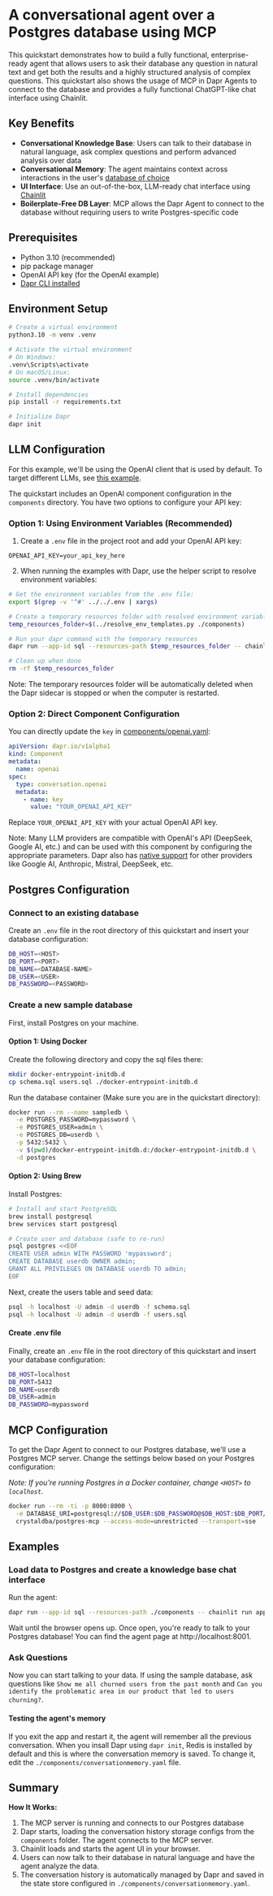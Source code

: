 # A conversational agent over a Postgres database using MCP

This quickstart demonstrates how to build a fully functional, enterprise-ready agent that allows users to ask their database any question in natural text and get both the results and a highly structured analysis of complex questions. This quickstart also shows the usage of MCP in Dapr Agents to connect to the database and provides a fully functional ChatGPT-like chat interface using Chainlit.

## Key Benefits

- **Conversational Knowledge Base**: Users can talk to their database in natural language, ask complex questions and perform advanced analysis over data
- **Conversational Memory**: The agent maintains context across interactions in the user's [database of choice](https://docs.dapr.io/reference/components-reference/supported-state-stores/)
- **UI Interface**: Use an out-of-the-box, LLM-ready chat interface using [Chainlit](https://github.com/Chainlit/chainlit)
- **Boilerplate-Free DB Layer**: MCP allows the Dapr Agent to connect to the database without requiring users to write Postgres-specific code

## Prerequisites

- Python 3.10 (recommended)
- pip package manager
- OpenAI API key (for the OpenAI example)
- [Dapr CLI installed](https://docs.dapr.io/getting-started/install-dapr-cli/)

## Environment Setup

```bash
# Create a virtual environment
python3.10 -m venv .venv

# Activate the virtual environment 
# On Windows:
.venv\Scripts\activate
# On macOS/Linux:
source .venv/bin/activate

# Install dependencies
pip install -r requirements.txt

# Initialize Dapr
dapr init
```

## LLM Configuration

For this example, we'll be using the OpenAI client that is used by default. To target different LLMs, see [this example](../02_llm_call_dapr/README.md).

The quickstart includes an OpenAI component configuration in the `components` directory. You have two options to configure your API key:

### Option 1: Using Environment Variables (Recommended)

1. Create a `.env` file in the project root and add your OpenAI API key:
```env
OPENAI_API_KEY=your_api_key_here
```

2. When running the examples with Dapr, use the helper script to resolve environment variables:
```bash
# Get the environment variables from the .env file:
export $(grep -v '^#' ../../.env | xargs)

# Create a temporary resources folder with resolved environment variables
temp_resources_folder=$(../resolve_env_templates.py ./components)

# Run your dapr command with the temporary resources
dapr run --app-id sql --resources-path $temp_resources_folder -- chainlit run app.py -w --port 8001

# Clean up when done
rm -rf $temp_resources_folder
```

Note: The temporary resources folder will be automatically deleted when the Dapr sidecar is stopped or when the computer is restarted.

### Option 2: Direct Component Configuration

You can directly update the `key` in [components/openai.yaml](components/openai.yaml):
```yaml
apiVersion: dapr.io/v1alpha1
kind: Component
metadata:
  name: openai
spec:
  type: conversation.openai
  metadata:
    - name: key
      value: "YOUR_OPENAI_API_KEY"
```

Replace `YOUR_OPENAI_API_KEY` with your actual OpenAI API key.

Note: Many LLM providers are compatible with OpenAI's API (DeepSeek, Google AI, etc.) and can be used with this component by configuring the appropriate parameters. Dapr also has [native support](https://docs.dapr.io/reference/components-reference/supported-conversation/) for other providers like Google AI, Anthropic, Mistral, DeepSeek, etc.

## Postgres Configuration

### Connect to an existing database

Create an `.env` file in the root directory of this quickstart and insert your database configuration:

```bash
DB_HOST=<HOST>
DB_PORT=<PORT>
DB_NAME=<DATABASE-NAME>
DB_USER=<USER>
DB_PASSWORD=<PASSWORD>
```

### Create a new sample database

First, install Postgres on your machine.

#### Option 1: Using Docker

Create the following directory and copy the sql files there:

```bash
mkdir docker-entrypoint-initdb.d
cp schema.sql users.sql ./docker-entrypoint-initdb.d
```

Run the database container (Make sure you are in the quickstart directory):

```bash
docker run --rm --name sampledb \
  -e POSTGRES_PASSWORD=mypassword \
  -e POSTGRES_USER=admin \
  -e POSTGRES_DB=userdb \
  -p 5432:5432 \
  -v $(pwd)/docker-entrypoint-initdb.d:/docker-entrypoint-initdb.d \
  -d postgres
```

#### Option 2: Using Brew

Install Postgres:

```bash
# Install and start PostgreSQL
brew install postgresql
brew services start postgresql

# Create user and database (safe to re-run)
psql postgres <<EOF
CREATE USER admin WITH PASSWORD 'mypassword';
CREATE DATABASE userdb OWNER admin;
GRANT ALL PRIVILEGES ON DATABASE userdb TO admin;
EOF
```

Next, create the users table and seed data:

```bash
psql -h localhost -U admin -d userdb -f schema.sql
psql -h localhost -U admin -d userdb -f users.sql
```

#### Create .env file

Finally, create an `.env` file in the root directory of this quickstart and insert your database configuration:

```bash
DB_HOST=localhost
DB_PORT=5432
DB_NAME=userdb
DB_USER=admin
DB_PASSWORD=mypassword
```

## MCP Configuration

To get the Dapr Agent to connect to our Postgres database, we'll use a Postgres MCP server.
Change the settings below based on your Postgres configuration:

*Note: If you're running Postgres in a Docker container, change `<HOST>` to `localhost`.*

```bash
docker run --rm -ti -p 8000:8000 \
  -e DATABASE_URI=postgresql://$DB_USER:$DB_PASSWORD@$DB_HOST:$DB_PORT/$DB_NAME \
  crystaldba/postgres-mcp --access-mode=unrestricted --transport=sse
```

## Examples

### Load data to Postgres and create a knowledge base chat interface

Run the agent:

```bash
dapr run --app-id sql --resources-path ./components -- chainlit run app.py -w --port 8001
```

Wait until the browser opens up. Once open, you're ready to talk to your Postgres database!
You can find the agent page at http://localhost:8001.

### Ask Questions

Now you can start talking to your data. If using the sample database, ask questions like `Show me all churned users from the past month` and `Can you identify the problematic area in our product that led to users churning?`.

#### Testing the agent's memory

If you exit the app and restart it, the agent will remember all the previous conversation. When you insall Dapr using `dapr init`, Redis is installed by default and this is where the conversation memory is saved. To change it, edit the `./components/conversationmemory.yaml` file.

## Summary

**How It Works:**
1. The MCP server is running and connects to our Postgres database
2. Dapr starts, loading the conversation history storage configs from the `components` folder. The agent connects to the MCP server.
3. Chainlit loads and starts the agent UI in your browser.
4. Users can now talk to their database in natural language and have the agent analyze the data.
5. The conversation history is automatically managed by Dapr and saved in the state store configured in `./components/conversationmemory.yaml`.
